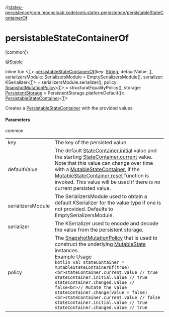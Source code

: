 //[statex-persistence](../../index.md)/[com.mooncloak.kodetools.statex.persistence](index.md)/[persistableStateContainerOf](persistable-state-container-of.md)

# persistableStateContainerOf

[common]\

@[Stable](https://developer.android.com/reference/kotlin/androidx/compose/runtime/Stable.html)

inline fun &lt;[T](persistable-state-container-of.md)&gt; [persistableStateContainerOf](persistable-state-container-of.md)(key: [String](https://kotlinlang.org/api/latest/jvm/stdlib/kotlin/-string/index.html), defaultValue: [T](persistable-state-container-of.md), serializersModule: SerializersModule = EmptySerializersModule(), serializer: KSerializer&lt;[T](persistable-state-container-of.md)&gt; = serializersModule.serializer(), policy: [SnapshotMutationPolicy](https://developer.android.com/reference/kotlin/androidx/compose/runtime/SnapshotMutationPolicy.html)&lt;[T](persistable-state-container-of.md)&gt; = structuralEqualityPolicy(), storage: [PersistentStorage](-persistent-storage/index.md) = PersistentStorage.platformDefault()): [PersistableStateContainer](-persistable-state-container/index.md)&lt;[T](persistable-state-container-of.md)&gt;

Creates a [PersistableStateContainer](-persistable-state-container/index.md) with the provided values.

#### Parameters

common

| | |
|---|---|
| key | The key of the persisted value. |
| defaultValue | The default [StateContainer.initial](-persistable-state-container/index.md#-889809900%2FProperties%2F1961133779) value and the starting [StateContainer.current](-persistable-state-container/index.md#340337535%2FProperties%2F1961133779) value. Note that this value can change over time with a [MutableStateContainer](../../../statex-core/statex-core/com.mooncloak.kodetools.statex/-mutable-state-container/index.md), if the [MutableStateContainer.reset](-persistable-state-container/index.md#801414195%2FFunctions%2F1961133779) function is invoked. This value will be used if there is no current persisted value. |
| serializersModule | The SerializersModule used to obtain a default KSerializer for the value type if one is not provided. Defaults to EmptySerializersModule. |
| serializer | The KSerializer used to encode and decode the value from the persistent storage. |
| policy | The [SnapshotMutationPolicy](https://developer.android.com/reference/kotlin/androidx/compose/runtime/SnapshotMutationPolicy.html) that is used to construct the underlying [MutableState](https://developer.android.com/reference/kotlin/androidx/compose/runtime/MutableState.html) instances.<br>Example Usage<br>```kotlin val stateContainer = mutableStateContainerOf(true)<br>stateContainer.current.value // true stateContainer.initial.value // true stateContainer.changed.value // false<br>// Mutate the value stateContainer.change(value = false)<br>stateContainer.current.value // false stateContainer.initial.value // true stateContainer.changed.value // true ``` |
